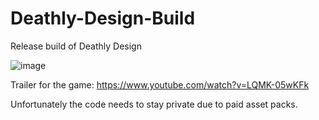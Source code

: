 # Deathly-Design-Build
Release build of Deathly Design

![image](https://github.com/user-attachments/assets/0ce0817d-f8b0-4acd-84f0-1c9360c1ccb1)


Trailer for the game: https://www.youtube.com/watch?v=LQMK-05wKFk

Unfortunately the code needs to stay private due to paid asset packs. 
